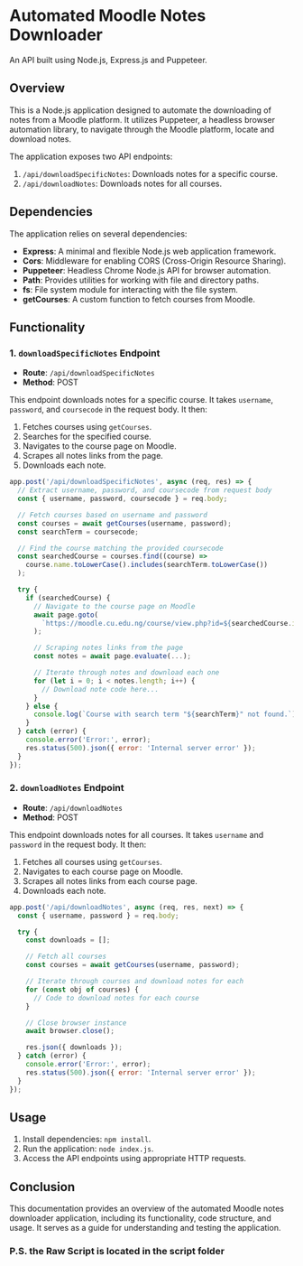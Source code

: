 # Automated Moodle Notes Downloader

 An API built using Node.js, Express.js and Puppeteer.

## Overview

This is a Node.js application designed to automate the downloading of notes from a Moodle platform. It utilizes Puppeteer, a headless browser automation library, to navigate through the Moodle platform, locate and download notes.

The application exposes two API endpoints:

1. `/api/downloadSpecificNotes`: Downloads notes for a specific course.
2. `/api/downloadNotes`: Downloads notes for all courses.

## Dependencies

The application relies on several dependencies:

- **Express**: A minimal and flexible Node.js web application framework.
- **Cors**: Middleware for enabling CORS (Cross-Origin Resource Sharing).
- **Puppeteer**: Headless Chrome Node.js API for browser automation.
- **Path**: Provides utilities for working with file and directory paths.
- **fs**: File system module for interacting with the file system.
- **getCourses**: A custom function to fetch courses from Moodle.

## Functionality

### 1. `downloadSpecificNotes` Endpoint

- **Route**: `/api/downloadSpecificNotes`
- **Method**: POST

This endpoint downloads notes for a specific course. It takes `username`, `password`, and `coursecode` in the request body. It then:

1. Fetches courses using `getCourses`.
2. Searches for the specified course.
3. Navigates to the course page on Moodle.
4. Scrapes all notes links from the page.
5. Downloads each note.

```javascript
app.post('/api/downloadSpecificNotes', async (req, res) => {
  // Extract username, password, and coursecode from request body
  const { username, password, coursecode } = req.body;

  // Fetch courses based on username and password
  const courses = await getCourses(username, password);
  const searchTerm = coursecode;

  // Find the course matching the provided coursecode
  const searchedCourse = courses.find((course) =>
    course.name.toLowerCase().includes(searchTerm.toLowerCase())
  );

  try {
    if (searchedCourse) {
      // Navigate to the course page on Moodle
      await page.goto(
        `https://moodle.cu.edu.ng/course/view.php?id=${searchedCourse.id}`
      );

      // Scraping notes links from the page
      const notes = await page.evaluate(...);

      // Iterate through notes and download each one
      for (let i = 0; i < notes.length; i++) {
        // Download note code here...
      }
    } else {
      console.log(`Course with search term "${searchTerm}" not found.`);
    }
  } catch (error) {
    console.error('Error:', error);
    res.status(500).json({ error: 'Internal server error' });
  }
});
```

### 2. `downloadNotes` Endpoint

- **Route**: `/api/downloadNotes`
- **Method**: POST

This endpoint downloads notes for all courses. It takes `username` and `password` in the request body. It then:

1. Fetches all courses using `getCourses`.
2. Navigates to each course page on Moodle.
3. Scrapes all notes links from each course page.
4. Downloads each note.

```javascript
app.post('/api/downloadNotes', async (req, res, next) => {
  const { username, password } = req.body;

  try {
    const downloads = [];

    // Fetch all courses
    const courses = await getCourses(username, password);

    // Iterate through courses and download notes for each
    for (const obj of courses) {
      // Code to download notes for each course
    }

    // Close browser instance
    await browser.close();

    res.json({ downloads });
  } catch (error) {
    console.error('Error:', error);
    res.status(500).json({ error: 'Internal server error' });
  }
});
```


## Usage

1. Install dependencies: `npm install`.
2. Run the application: `node index.js`.
3. Access the API endpoints using appropriate HTTP requests.


## Conclusion

This documentation provides an overview of the automated Moodle notes downloader application, including its functionality, code structure, and usage. It serves as a guide for understanding and testing the application.

### P.S. the Raw Script is located in the script folder